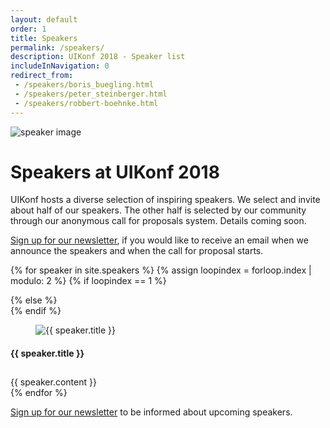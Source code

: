 ```yaml
---
layout: default
order: 1
title: Speakers
permalink: /speakers/
description: UIKonf 2018 - Speaker list
includeInNavigation: 0
redirect_from:
 - /speakers/boris_buegling.html
 - /speakers/peter_steinberger.html
 - /speakers/robbert-boehnke.html
---
```


<div class="headerimage uk-position-relative" style="background-image: url({{ site.baseurl }}/static/images/speakers-header-cropped.jpg);" data-uk-parallax="{bg: '-50'}">
  <img class="uk-invisible" src="{{ site.baseurl }}/static/images/speakers-header-cropped.jpg" alt="speaker image">
   <div class="uk-position-cover uk-flex uk-flex-center uk-flex-middle uk-flex-column">
      <div class="teaser">
	    <div class="uk-container uk-container-center">
			<div class="uk-grid">
        		<div class="uk-width-1-1">
        			<h1>Speakers at UIKonf 2018</h1>
				</div>
       	 		<div class="uk-width-medium-1-2 uk-text-left">
			 	   <p>UIKonf hosts a diverse selection of inspiring speakers. We select and invite about half of our speakers. The other half is selected by our community through our anonymous call for proposals system. Details coming soon.</p>
				</div>
    			<div class="uk-width-medium-1-2 uk-text-left">
					<p><a href="#newsletter">Sign up for our newsletter</a>, if you would like to receive an email when we announce the speakers and when the call for proposal starts.</p>
				</div>
			</div>
		</div>
     </div>
   </div>
</div>


{% for speaker in site.speakers %}
{% assign loopindex = forloop.index | modulo: 2 %}
  {% if loopindex == 1 %}
  <div class="backshape opposite light-grey">
  {% else %}
  <div class="backshape opposite">
  {% endif %}	
	<div class="wrapper">
		<div class="uk-container uk-container-center uk-margin-large-bottom">
			<div class="uk-grid">
	    	<div class="uk-width-medium-1-3 uk-width-small-1-1 uk-width-large-1-3">
	      		<a name="{{ speaker.anchor }}"></a>
      			<div class="box">
      				<figure class="uk-overlay uk-overlay-hover">
			    		<img class="uk-overlay-spin" src="{{ site.baseurl }}/static/images/speaker/{{ speaker.image }}" alt="{{ speaker.title }}">
							<a class="uk-position-cover" href="{{ speaker.twitter }}" target="_blank"></a>
					</figure>
		     		<div  class="info-box small">
		     			 <h4>{{ speaker.title }}</h4>
		    		</div>
		   	   </div>
	      	</div>
	      	<div class="uk-width-medium-2-3 uk-width-small-1-1 uk-width-large-2-3" style="padding-top:10px;">
				{{ speaker.content }}
	      	</div>
	  		</div>
		</div>
	</div>
</div>
{% endfor %}


<div class="straight light-grey">
	<div class="wrapper">
		<div class="uk-container uk-container-center uk-margin-large-top">
	    	<div class="uk-width-1-1">
	      		<p> <a href="#newsletter">Sign up for our newsletter</a> to be informed about upcoming speakers.</p>
	  		</div>
		</div>
	</div>
</div>
